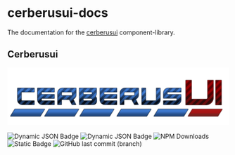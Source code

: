 # cerberusui-docs
 The documentation for the [cerberusui](https://github.com/Fabian-Kleine/cerberusui) component-library.

## Cerberusui
![cerberusui logo](./public/cerberusui-logo-highres.png)

 ![Dynamic JSON Badge](https://img.shields.io/badge/dynamic/json?url=https%3A%2F%2Fraw.githubusercontent.com%2FFabian-Kleine%2Fcerberusui%2Fmain%2Fpackage.json&query=%24.devDependencies.react&style=flat&logo=react&label=react%20version&color=58C4DC)
 ![Dynamic JSON Badge](https://img.shields.io/badge/dynamic/json?url=https%3A%2F%2Fraw.githubusercontent.com%2FFabian-Kleine%2Fcerberusui%2Fmain%2Fpackage.json&query=version&prefix=v&style=flat&logo=npm&label=npm&color=%23CB3837&link=https%3A%2F%2Fwww.npmjs.com%2Fpackage%2Fcerberusui) ![NPM Downloads](https://img.shields.io/npm/d18m/cerberusui?logo=npm&label=npm%20installs&color=%23CB3837)
 ![Static Badge](https://img.shields.io/badge/MIT-ss?style=flat&label=license&color=097BBC) ![GitHub last commit (branch)](https://img.shields.io/github/last-commit/Fabian-Kleine/cerberusui/main?color=097BBC)
